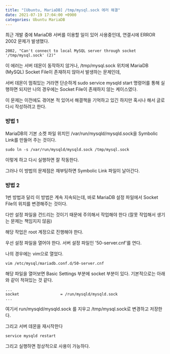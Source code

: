 ```yaml
---
title: "[Ubuntu, MariaDB] /tmp/mysql.sock 에러 해결"
date: 2021-07-19 17:04:00 +0900
categories: Ubuntu MariaDB
---
```


최근 개발 중에 MariaDB 서버를 이용할 일이 있어 사용중인데, 연결시에 ERROR 2002 문제가 발생했다. 

```
2002, "Can't connect to local MySQL server through socket '/tmp/mysql.sock' (2)"
```
이 에러는 서버 데몬이 동작하지 않거나, /tmp/mysql.sock 위치에 MariaDB (MySQL) Socket File이 존재하지 않아서 발생하는 문제인데,

서버 데몬이 멈춰있는 거라면 단순하게 sudo service mysqld start 명령어를 통해 실행하면 되지만 나의 경우에는 Socket File이 존재하지 않는 케이스였다.

이 문제는 이전에도 겪어본 적 있어서 해결책을 기억하고 있긴 하지만 혹시나 해서 글로 다시 작성하려고 한다.

### 방법 1
MariaDB의 기본 소켓 파일 위치인 /var/run/mysqld/mysqld.sock을 Symbolic Link를 만들어 주는 것이다.

```
sudo ln -s /var/run/mysqld/mysqld.sock /tmp/mysql.sock
```

이렇게 하고 다시 실행하면 잘 작동한다.

그러나 이 방법의 문제점은 재부팅하면 Symbolic Link 파일이 날아간다.

### 방법 2
1번 방법과 달리 이 방법은 계속 지속되는데, 바로 MariaDB 설정 파일에서 Socket File의 위치를 변경해주는 것이다.

다만 설정 파일을 건드리는 것이기 때문에 주의해서 작업해야 한다 (잘못 작업해서 생기는 문제는 책임지지 않음)

해당 작업은 root 계정으로 진행해야 한다.

우선 설정 파일을 열어야 한다. 서버 설정 파일인 '50-server.cnf'를 연다.

나의 경우에는 vim으로 열었다.
```
vim /etc/mysql/mariadb.conf.d/50-server.cnf
```

해당 파일을 열어보면 Basic Settings 부분에 socket 부분이 있다.
기본적으로는 아래와 같이 적혀있는 것 같다.

```
...
socket                  = /run/mysqld/mysqld.sock
...
```

여기서 run/mysqld/mysqld.sock 를 지우고 /tmp/mysql.sock로 변경하고 저장한다.

그리고 서버 데몬을 재시작한다
```
service mysqld restart
```

그리고 실행하면 정상적으로 사용이 가능하다.
